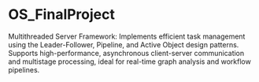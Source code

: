 # OS_FinalProject
Multithreaded Server Framework: Implements efficient task management using the Leader-Follower, Pipeline, and Active Object design patterns. Supports high-performance, asynchronous client-server communication and multistage processing, ideal for real-time graph analysis and workflow pipelines.

